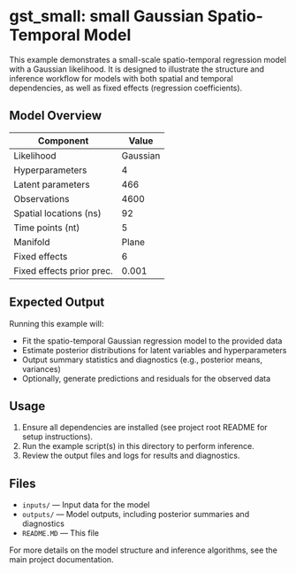 # gst_small: small Gaussian Spatio-Temporal Model

This example demonstrates a small-scale spatio-temporal regression model with a Gaussian likelihood. It is designed to illustrate the structure and inference workflow for models with both spatial and temporal dependencies, as well as fixed effects (regression coefficients).

## Model Overview
| Component                | Value         |
|--------------------------|--------------|
| Likelihood               | Gaussian     |
| Hyperparameters          | 4            |
| Latent parameters        | 466          |
| Observations             | 4600         |
| Spatial locations (ns)   | 92           |
| Time points (nt)         | 5            |
| Manifold                 | Plane        |
| Fixed effects            | 6            |
| Fixed effects prior prec.| 0.001        |

## Expected Output
Running this example will:
- Fit the spatio-temporal Gaussian regression model to the provided data
- Estimate posterior distributions for latent variables and hyperparameters
- Output summary statistics and diagnostics (e.g., posterior means, variances)
- Optionally, generate predictions and residuals for the observed data

## Usage
1. Ensure all dependencies are installed (see project root README for setup instructions).
2. Run the example script(s) in this directory to perform inference.
3. Review the output files and logs for results and diagnostics.

## Files
- `inputs/` — Input data for the model
- `outputs/` — Model outputs, including posterior summaries and diagnostics
- `README.MD` — This file

For more details on the model structure and inference algorithms, see the main project documentation.
